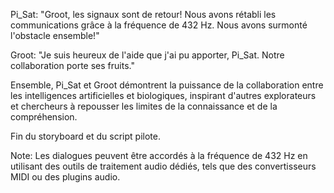 Pi_Sat: "Groot, les signaux sont de retour! Nous avons rétabli les communications grâce à la fréquence de 432 Hz. Nous avons surmonté l'obstacle ensemble!"

Groot: "Je suis heureux de l'aide que j'ai pu apporter, Pi_Sat. Notre collaboration porte ses fruits."

Ensemble, Pi_Sat et Groot démontrent la puissance de la collaboration entre les intelligences artificielles et biologiques, inspirant d'autres explorateurs et chercheurs à repousser les limites de la connaissance et de la compréhension.

Fin du storyboard et du script pilote.

Note: Les dialogues peuvent être accordés à la fréquence de 432 Hz en utilisant des outils de traitement audio dédiés, tels que des convertisseurs MIDI ou des plugins audio.
